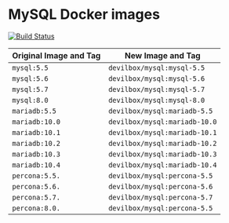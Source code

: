 # MySQL Docker images

[![Build Status](https://travis-ci.org/devilbox/docker-mysql.svg?branch=master)](https://travis-ci.org/devilbox/docker-mysql)

| Original Image and Tag | New Image and Tag             |
|------------------------|-------------------------------|
| `mysql:5.5`            | `devilbox/mysql:mysql-5.5`    |
| `mysql:5.6`            | `devilbox/mysql:mysql-5.6`    |
| `mysql:5.7`            | `devilbox/mysql:mysql-5.7`    |
| `mysql:8.0`            | `devilbox/mysql:mysql-8.0`    |
| `mariadb:5.5`          | `devilbox/mysql:mariadb-5.5`  |
| `mariadb:10.0`         | `devilbox/mysql:mariadb-10.0` |
| `mariadb:10.1`         | `devilbox/mysql:mariadb-10.1` |
| `mariadb:10.2`         | `devilbox/mysql:mariadb-10.2` |
| `mariadb:10.3`         | `devilbox/mysql:mariadb-10.3` |
| `mariadb:10.4`         | `devilbox/mysql:mariadb-10.4` |
| `percona:5.5.`         | `devilbox/mysql:percona-5.5`  |
| `percona:5.6.`         | `devilbox/mysql:percona-5.6`  |
| `percona:5.7.`         | `devilbox/mysql:percona-5.7`  |
| `percona:8.0.`         | `devilbox/mysql:percona-5.5`  |
